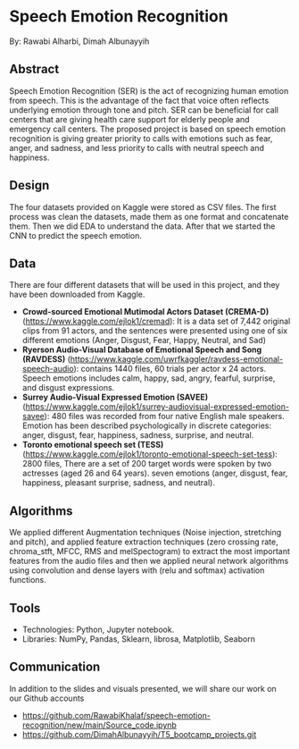 # Speech Emotion Recognition
By: Rawabi Alharbi, Dimah Albunayyih

## Abstract
Speech Emotion Recognition (SER) is the act of recognizing human emotion from speech. This is the advantage of the fact that voice often reflects underlying emotion through tone and pitch. SER can be beneficial for call centers that are giving health care support for elderly people and emergency call centers. The proposed project is based on speech emotion recognition is giving greater priority to calls with emotions such as fear, anger, and sadness, and less priority to calls with neutral speech and happiness.

## Design
The four datasets provided on Kaggle were stored as CSV files. The first process was clean the datasets, made them as one format and concatenate them. Then we did EDA to understand the data. After that we started the CNN to predict the speech emotion.

## Data
There are four different datasets that will be used in this project, and they have been downloaded from Kaggle.
* **Crowd-sourced Emotional Mutimodal Actors Dataset (CREMA-D)** (https://www.kaggle.com/ejlok1/cremad): It is a data set of 7,442 original clips from 91 actors, and the sentences were presented using one of six different emotions (Anger, Disgust, Fear, Happy, Neutral, and Sad)
* **Ryerson Audio-Visual Database of Emotional Speech and Song (RAVDESS)** (https://www.kaggle.com/uwrfkaggler/ravdess-emotional-speech-audio): contains 1440 files, 60 trials per actor x 24 actors. Speech emotions includes calm, happy, sad, angry, fearful, surprise, and disgust expressions. 
* **Surrey Audio-Visual Expressed Emotion (SAVEE)** (https://www.kaggle.com/ejlok1/surrey-audiovisual-expressed-emotion-savee): 480 files was recorded from four native English male speakers. Emotion has been described psychologically in discrete categories: anger, disgust, fear, happiness, sadness, surprise, and neutral.
* **Toronto emotional speech set (TESS)** (https://www.kaggle.com/ejlok1/toronto-emotional-speech-set-tess): 2800 files, There are a set of 200 target words were spoken by two actresses (aged 26 and 64 years). seven emotions (anger, disgust, fear, happiness, pleasant surprise, sadness, and neutral).

## Algorithms
We applied different Augmentation techniques (Noise injection, stretching and pitch), and applied feature extraction techniques (zero crossing rate, chroma_stft, MFCC, RMS and melSpectogram) to extract the most important features from the audio files and then we applied neural network algorithms using convolution and dense layers with (relu and softmax) activation functions.

## Tools
* Technologies: Python, Jupyter notebook.
* Libraries: NumPy, Pandas, Sklearn, librosa, Matplotlib, Seaborn

## Communication
In addition to the slides and visuals presented, we will share our work on our Github accounts
* https://github.com/RawabiKhalaf/speech-emotion-recognition/new/main/Source_code.ipynb
* https://github.com/DimahAlbunayyih/T5_bootcamp_projects.git
